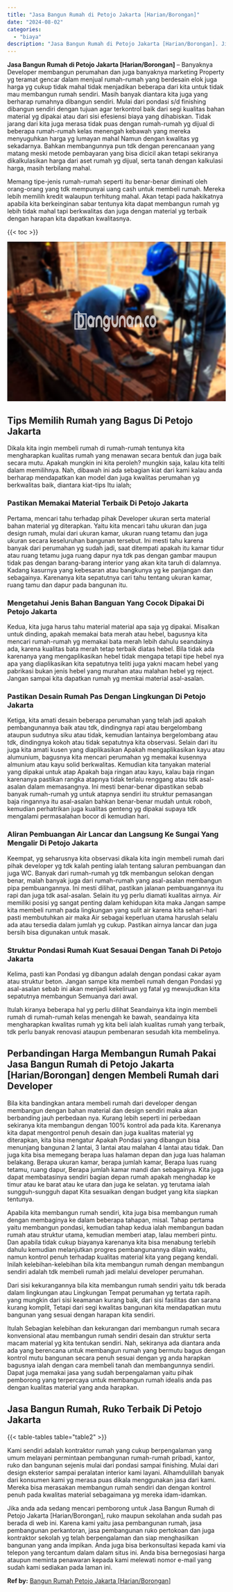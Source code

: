 ```yaml
---
title: "Jasa Bangun Rumah di Petojo Jakarta [Harian/Borongan]"
date: "2024-08-02"
categories: 
  - "biaya"
description: "Jasa Bangun Rumah di Petojo Jakarta [Harian/Borongan]. Jika anda ada sedang mencari pemborong untuk Jasa Bangun Rumah di Petojo Jakarta [Harian/Borongan],..."
---
```


**Jasa Bangun Rumah di Petojo Jakarta \[Harian/Borongan\]** – Banyaknya Developer membangun perumahan dan juga banyaknya marketing Property yg teramat gencar dalam menjual rumah-rumah yang berdesain elok juga harga yg cukup tidak mahal tidak menjadikan beberapa dari kita untuk tidak mau membangun rumah sendiri. Masih banyak diantara kita juga yang berharap rumahnya dibangun sendiri. Mulai dari pondasi s/d finishing dibangun sendiri dengan tujuan agar terkontrol baik dari segi kualitas bahan material yg dipakai atau dari sisi efesiensi biaya yang dihabiskan. Tidak jarang dari kita juga merasa tidak puas dengan rumah-rumah yg dijual di beberapa rumah-rumah kelas menengah kebawah yang mereka menyuguhkan harga yg lumayan mahal Namun dengan kwalitas yg sekadarnya. Bahkan membangunnya pun tdk dengan perencanaan yang matang meski metode pembayaran yang bisa dicicil akan tetapi sekiranya dikalkulasikan harga dari aset rumah yg dijual, serta tanah dengan kalkulasi harga, masih terbilang mahal.

Memang tipe-jenis rumah-rumah seperti itu benar-benar diminati oleh orang-orang yang tdk mempunyai uang cash untuk membeli rumah. Mereka lebih memilih kredit walaupun terhitung mahal. Akan tetapi pada hakikatnya apabila kita berkeinginan sabar tentunya kita dapat membangun rumah yg lebih tidak mahal tapi berkwalitas dan juga dengan material yg terbaik dengan harapan kita dapatkan kwalitasnya.

{{< toc >}}

![Jasa Bangun Rumah di Petojo Jakarta [Harian/Borongan]](/images/borong-bangunan-39.png)

## Tips Memilih Rumah yang Bagus Di Petojo Jakarta

Dikala kita ingin membeli rumah di rumah-rumah tentunya kita mengharapkan kualitas rumah yang menawan secara bentuk dan juga baik secara mutu. Apakah mungkin ini kita peroleh? mungkin saja, kalau kita teliti dalam memilihnya. Nah, dibawah ini ada sebagian kiat dari kami kalau anda berharap mendapatkan kan model dan juga kwalitas perumahan yg berkwalitas baik, diantara kiat-tips Itu ialah;

### Pastikan Memakai Material Terbaik Di Petojo Jakarta

Pertama, mencari tahu terhadap pihak Developer ukuran serta material bahan material yg diterapkan. Yaitu kita mencari tahu ukuran dan juga design rumah, mulai dari ukuran kamar, ukuran ruang tetamu dan juga ukuran secara keseluruhan bangunan tersebut. Ini mesti tahu karena banyak dari perumahan yg sudah jadi, saat ditempati apakah itu kamar tidur atau ruang tetamu juga ruang dapur nya tdk pas dengan gambar maupun tidak pas dengan barang-barang interior yang akan kita taruh di dalamnya. Kadang kasurnya yang kebesaran atau bangkunya yg ke panjangan dan sebagainya. Karenanya kita sepatutnya cari tahu tentang ukuran kamar, ruang tamu dan dapur pada bangunan itu.

### Mengetahui Jenis Bahan Banguan Yang Cocok Dipakai Di Petojo Jakarta

Kedua, kita juga harus tahu material material apa saja yg dipakai. Misalkan untuk dinding, apakah memakai bata merah atau hebel, bagusnya kita mencari rumah-rumah yg memakai bata merah lebih dahulu seandainya ada, karena kualitas bata merah tetap terbaik diatas hebel. Bila tidak ada karenanya yang mengaplikasikan hebel tidak mengapa tetapi tipe hebel nya apa yang diaplikasikan kita sepatutnya teliti juga yakni macam hebel yang pabrikasi bukan jenis hebel yang murahan atau malahan hebel yg reject. Jangan sampai kita dapatkan rumah yg memkai material asal-asalan.

### Pastikan Desain Rumah Pas Dengan Lingkungan Di Petojo Jakarta

Ketiga, kita amati desain beberapa perumahan yang telah jadi apakah pembangunannya baik atau tdk, dindingnya rapi atau bergelombang ataupun sudutnya siku atau tidak, kemudian lantainya bergelombang atau tdk, dindingnya kokoh atau tidak sepatutnya kita observasi. Selain dari itu juga kita amati kusen yang diaplikasikan Apakah mengaplikasikan kayu atau alumunium, bagusnya kita mencari perumahan yg memakai kusennya almunium atau kayu solid berkwalitas. Kemudian kita tanyakan material yang dipakai untuk atap Apakah baja ringan atau kayu, kalau baja ringan karenanya pastikan rangka atapnya tidak terlalu renggang atau tdk asal-asalan dalam memasangnya. Ini mesti benar-benar dipastikan sebab banyak rumah-rumah yg untuk atapnya sendiri itu struktur pemasangan baja ringannya itu asal-asalan bahkan benar-benar mudah untuk roboh, kemudian perhatrikan juga kualitas genteng yg dipakai supaya tdk mengalami permasalahan bocor di kemudian hari.

### Aliran Pembuangan Air Lancar dan Langsung Ke Sungai Yang Mengalir Di Petojo Jakarta

Keempat, yg seharusnya kita observasi dikala kita ingin membeli rumah dari pihak developer yg tdk kalah penting ialah tentang saluran pembuangan dan juga WC. Banyak dari rumah-rumah yg tdk membangun selokan dengan benar, malah banyak juga dari rumah-rumah yang asal-asalan membangun pipa pembuangannya. Ini mesti dilihat, pastikan jalanan pembuangannya itu rapi dan juga tdk asal-asalan. Selain itu yg perlu diamati kualitas airnya. Air memiliki posisi yg sangat penting dalam kehidupan kita maka Jangan sampe kita membeli rumah pada lingkungan yang sulit air karena kita sehari-hari pasti membutuhkan air maka Air sebagai keperluan utama haruslah selalu ada atau tersedia dalam jumlah yg cukup. Pastikan airnya lancar dan juga bersih bisa digunakan untuk masak.

### Struktur Pondasi Rumah Kuat Sesauai Dengan Tanah Di Petojo Jakarta

Kelima, pasti kan Pondasi yg dibangun adalah dengan pondasi cakar ayam atau struktur beton. Jangan sampe kita membeli rumah dengan Pondasi yg asal-asalan sebab ini akan menjadi kekeliruan yg fatal yg mewujudkan kita sepatutnya membangun Semuanya dari awal.

Itulah kiranya beberapa hal yg perlu dilihat Seandainya kita ingin membeli rumah di rumah-rumah kelas menengah ke bawah, seandainya kita mengharapkan kwalitas rumah yg kita beli ialah kualitas rumah yang terbaik, tdk perlu banyak renovasi ataupun pembenaran sesudah kita membelinya.

## Perbandingan Harga Membangun Rumah Pakai Jasa Bangun Rumah di Petojo Jakarta \[Harian/Borongan\] dengen Membeli Rumah dari Developer

Bila kita bandingkan antara membeli rumah dari developer dengan membangun dengan bahan material dan design sendiri maka akan berbanding jauh perbedaan nya. Kurang lebih seperti ini perbedaan sekiranya kita membangun dengan 100% kontrol ada pada kita. Karenanya kita dapat mengontrol penuh desain dan juga kualitas material yg diterapkan, kita bisa mengatur Apakah Pondasi yang dibangun bisa menunjang bangunan 2 lantai, 3 lantai atau malahan 4 lantai atau tidak. Dan juga kita bisa memegang berapa luas halaman depan dan juga luas halaman belakang. Berapa ukuran kamar, berapa jumlah kamar, Berapa luas ruang tetamu, ruang dapur, Berapa jumlah kamar mandi dan sebagainya. Kita juga dapat membatasinya sendiri bagian depan rumah apakah menghadap ke timur atau ke barat atau ke utara dan juga ke selatan. yg terutama ialah sungguh-sungguh dapat Kita sesuaikan dengan budget yang kita siapkan tentunya.

Apabila kita membangun rumah sendiri, kita juga bisa membangun rumah dengan membaginya ke dalam beberapa tahapan, misal. Tahap pertama yaitu membangun pondasi, kemudian tahap kedua ialah membangun badan rumah atau struktur utama, kemudian memberi atap, lalau memberi pintu. Dan apabila tidak cukup biayanya karenanya kita bisa menabung terlebih dahulu kemudian melanjutkan progres pembangunannya dilain waktu, namun kontrol penuh terhadap kualitas material kita yang pegang kendali. Inilah kelebihan-kelebihan bila kita membangun rumah dengan membangun sendiri adalah tdk membeli rumah jadi melalui developer perumahan.

Dari sisi kekurangannya bila kita membangun rumah sendiri yaitu tdk berada dalam lingkungan atau Lingkungan Tempat perumahan yg tertata rapih. yang mungkin dari sisi keamanan kurang baik, dari sisi fasilitas dan sarana kurang komplit, Tetapi dari segi kwalitas bangunan kita mendapatkan mutu bangunan yang sesuai dengan harapan kita sendiri.

Itulah Sebagian kelebihan dan kekurangan dari membangun rumah secara konvensional atau membangun rumah sendiri desain dan struktur serta macam material yg kita tentukan sendiri. Nah, sekiranya ada diantara anda ada yang berencana untuk membangun rumah yang bermutu bagus dengan kontrol mutu bangunan secara penuh sesuai dengan yg anda harapkan bagusnya ialah dengan cara membeli tanah dan membangunnya sendiri. Dapat juga memakai jasa yang sudah berpengalaman yaitu pihak pemborong yang terpercaya untuk membangun rumah idealis anda pas dengan kualitas material yang anda harapkan.

## Jasa Bangun Rumah, Ruko Terbaik Di Petojo Jakarta

{{< table-tables table="table2" >}}

Kami sendiri adalah kontraktor rumah yang cukup berpengalaman yang umum melayani permintaan pembangunan rumah-rumah pribadi, kantor, ruko dan bangunan sejenis mulai dari pondasi sampai finishing. Mulai dari design eksterior sampai peralatan interior kami layani. Alhamdulillah banyak dari konsumen kami yg merasa puas dikala menggunakan jasa dari kami. Mereka bisa merasakan membangun rumah sendiri dan dengan kontrol penuh pada kwalitas material sebagaimana yg mereka idam-idamkan.

Jika anda ada sedang mencari pemborong untuk Jasa Bangun Rumah di Petojo Jakarta \[Harian/Borongan\], ruko maupun sekolahan anda sudah pas berada di web ini. Karena kami yaitu jasa pembangunan rumah, jasa pembangunan perkantoran, jasa pembangunan ruko pertokoan dan juga kontraktor sekolah yg telah berpengalaman dan siap menghasilkan bangunan yang anda impikan. Anda juga bisa berkonsultasi kepada kami via telepon yang tercantum dalam dalam situs ini. Anda bisa bernegosiasi harga ataupun meminta penawaran kepada kami melewati nomor e-mail yang sudah kami sediakan pada laman ini.

**Ref by:** [Bangun Rumah Petojo Jakarta [Harian/Borongan]](https://id.wikipedia.org/wiki/Bangun)
